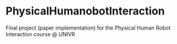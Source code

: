 # PhysicalHumanobotInteraction
Final project (paper implementation) for the Physical Human Robot Interaction course @ UNIVR
